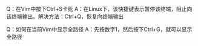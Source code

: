 Q：在Vim中按下Ctrl+S卡死
A：在Linux下，该快捷键表示暂停该终端，阻止向该终端输出。解决方法：Ctrl+Q，恢复向终端输出

Q：如何在当前Vim中显示全路径
A：先按数字1，然后按下Ctrl+G，就可以显示全路径